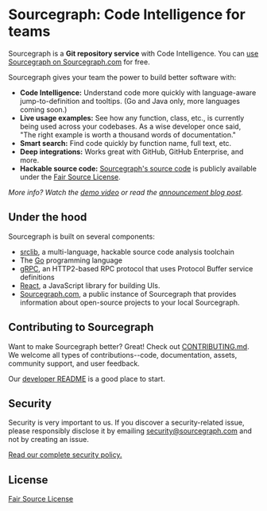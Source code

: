 # Sourcegraph: Code Intelligence for teams

Sourcegraph is a **Git repository service** with Code Intelligence. You
can [use Sourcegraph on Sourcegraph.com](https://sourcegraph.com/join) for free.

Sourcegraph gives your team the power to build better software with:

* **Code Intelligence:** Understand code more quickly with language-aware jump-to-definition and tooltips. (Go and Java only, more languages coming soon.)
* **Live usage examples:** See how any function, class, etc., is currently being used across your codebases. As a wise developer once said, "The right example is worth a thousand words of documentation."
* **Smart search:** Find code quickly by function name, full text, etc.
* **Deep integrations:** Works great with GitHub, GitHub Enterprise, and more.
* **Hackable source code:** [Sourcegraph's source code](https://sourcegraph.com/sourcegraph/sourcegraph) is publicly available under the [Fair Source License](https://fair.io).

*More info? Watch the [demo video](https://www.youtube.com/watch?v=XOdh3-QJSzs) or read the
[announcement blog post](https://sourcegraph.com/blog/133554180524/announcing-the-sourcegraph-developer-release-an).*

## Under the hood

Sourcegraph is built on several components:

* [srclib](https://srclib.org), a multi-language, hackable source code
  analysis toolchain
* The [Go](http://golang.org) programming language
* [gRPC](http://grpc.io), an HTTP2-based RPC protocol that uses
  Protocol Buffer service definitions
* [React](https://facebook.github.io/react/), a JavaScript library for
  building UIs.
* [Sourcegraph.com](https://sourcegraph.com), a public instance of
  Sourcegraph that provides information about open-source projects to
  your local Sourcegraph.

## Contributing to Sourcegraph

Want to make Sourcegraph better? Great! Check out
[CONTRIBUTING.md](https://sourcegraph.com/sourcegraph/sourcegraph@master/-/tree/CONTRIBUTING.md). We
welcome all types of contributions--code, documentation, assets,
community support, and user feedback.

Our [developer README](https://sourcegraph.com/sourcegraph/sourcegraph@master/-/tree/README.dev.md)
is a good place to start.

## Security

Security is very important to us. If you discover a security-related
issue, please responsibly disclose it by emailing
[security@sourcegraph.com](mailto:security@sourcegraph.com) and not by
creating an issue.

[Read our complete security policy.](https://sourcegraph.com/security)

## License

[Fair Source License](https://fair.io)
